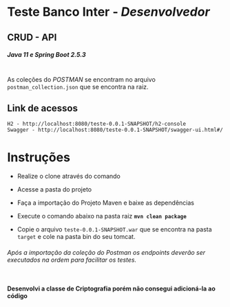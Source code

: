 # Teste Banco Inter - _Desenvolvedor_
## CRUD - API

##### Java 11 e Spring Boot 2.5.3
\
As coleções do _POSTMAN_ se encontram no arquivo `postman_collection.json` que se encontra na raiz.

## Link de acessos

```
H2 - http://localhost:8080/teste-0.0.1-SNAPSHOT/h2-console
Swagger - http://localhost:8080/teste-0.0.1-SNAPSHOT/swagger-ui.html#/
```

# Instruções

 - Realize o clone através do comando

 - Acesse a pasta do projeto

 - Faça a importação do Projeto Maven e baixe as dependências

 - Execute o comando abaixo na pasta raiz
**`mvn clean package`**

 - Copie o arquivo `teste-0.0.1-SNAPSHOT.war` que se encontra na pasta `target` e cole na pasta bin do seu tomcat.

###### Após a importação da coleção do Postman os endpoints deverão ser executados na ordem para facilitar os testes.
\
**Desenvolvi a classe de Criptografia porém não consegui adicioná-la ao código**